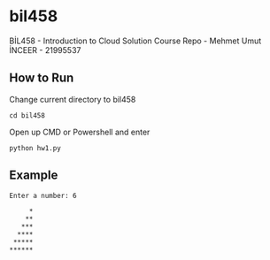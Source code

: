 # bil458
BİL458 - Introduction to Cloud Solution Course Repo - Mehmet Umut İNCEER - 21995537

## How to Run
Change current directory to bil458

`cd bil458`

Open up CMD or Powershell and enter

`python hw1.py`

## Example

```
Enter a number: 6

     *
    **
   ***
  ****
 *****
******
``` 
